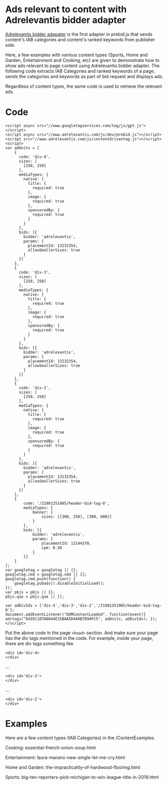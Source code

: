 # Ads relevant to content with Adrelevantis bidder adapter
[Adrelevantis bidder adapater](https://docs.prebid.org/dev-docs/bidders/adrelevantis.html) is the first adapter in prebid.js that sends content's IAB categories and content's ranked keywords from publisher side. 

Here, a few examples with various content types (Sports, Home and Garden, Entertainment and Cooking, etc) are given to demonstrate how to show ads relevant to page content using Adrelevantis bidder adapter. The following code extracts IAB Categories and ranked keywords of a page, sends the categories and keywords as part of bid request and displays ads.

Regardless of content types, the same code is used to retrieve the relevant ads. 

# Code

```
<script async src="//www.googletagservices.com/tag/js/gpt.js"></script>
<script async src="//www.adrelevantis.com/js/dev/prebid.js"></script>
<script src="//www.adrelevantis.com/js/contentdriventag.js"></script>
<script>
var adUnits = [
	{
	  code: 'div-4',
	  sizes: [
		[250, 250]
	  ],
	  mediaTypes: {
		native: {
		  title: {
			required: true
		  },
		  image: {
			required: true
		  },
		  sponsoredBy: {
			required: true
		  }
		}
	  },
	  bids: [{
		bidder: 'adrelevantis',
		params: {
		  placementId: 13232354,
		  allowSmallerSizes: true
		}
	  }]
	},
	{
	  code: 'div-3',
	  sizes: [
		[250, 250]
	  ],
	  mediaTypes: {
		native: {
		  title: {
			required: true
		  },
		  image: {
			required: true
		  },
		  sponsoredBy: {
			required: true
		  }
		}
	  },
	  bids: [{
		bidder: 'adrelevantis',
		params: {
		  placementId: 13232354,
		  allowSmallerSizes: true
		}
	  }]
	},
	{
	  code: 'div-2',
	  sizes: [
		[250, 250]
	  ],
	  mediaTypes: {
		native: {
		  title: {
			required: true
		  },
		  image: {
			required: true
		  },
		  sponsoredBy: {
			required: true
		  }
		}
	  },
	  bids: [{
		bidder: 'adrelevantis',
		params: {
		  placementId: 13232354,
		  allowSmallerSizes: true
		}
	  }]
	},
	{
		code: '/21901351985/header-bid-tag-0',
		mediaTypes: {
			banner: {
				sizes: [[300, 250], [300, 600]]
			}
		},
		bids: [{
			bidder: 'adrelevantis',
			params: {
				placementId: 13144370,
				cpm: 0.50
			}
		}]
	}
];
var googletag = googletag || {};
googletag.cmd = googletag.cmd || [];
googletag.cmd.push(function() {
	googletag.pubads().disableInitialLoad();
});
var pbjs = pbjs || {};
pbjs.que = pbjs.que || [];

var adDivIds = ['div-4','div-3','div-2','/21901351985/header-bid-tag-0'];
document.addEventListener("DOMContentLoaded", function(event){ adrtags("D435C107A8844E15BAA5D4A9B7D94FC5", adUnits, adDivIds); });
</script>
```

Put the above code in the page ```<head>``` section. And make sure your page has the div tags mentioned in the code. For example, inside your page, there are div tags something like
```
<div id='div-4>
</div>
```
...

```
<div id='div-3'>
</div>
```
...

```
<div id='div-2'>
</div>
```

# Examples
Here are a few content types (IAB Categories) in the /ContentExamples.

Cooking: essential-french-onion-soup.html

Entertainment: laura-marano-new-single-let-me-cry.html

Home and Garden: the-impracticality-of-hardwood-flooring.html

Sports: big-ten-reporters-pick-michigan-to-win-league-title-in-2019.html
